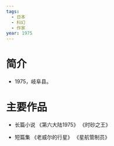```yaml
---
tags:
  - 日本
  - 科幻
  - 作家
year: 1975
---
```

# 简介

- 1975，岐阜县。
# 主要作品

- 长篇小说
《第六大陆1975》
《时砂之王》

- 短篇集
《老威尔的行星》
《星航管制员》